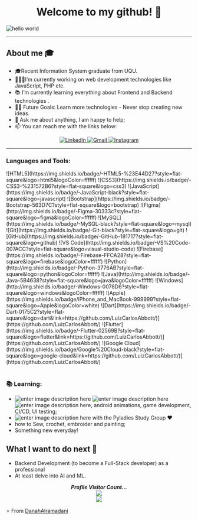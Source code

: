 
<h1 align="center" > Welcome to my github! 👋</h1>

![hello world](https://github.com/hayat-tamboli/hayat-tamboli/raw/master/hello-world.png)

<hr/>

## About me :mortar_board:

- 🎓Recent Information System graduate from UQU.
- 👩🏽‍💻I’m currently working on web development technologies like JavaScript, PHP etc.
- 📚 I’m currently learning everything about Frontend and Backend technologies .
- 💪🏼 Future Goals: Learn more technologies - Never stop creating new ideas.
- 💬 Ask me about anything, I am happy to help;
- 📫 You can reach me with the links below:

<div  align="center">

  <a href="https://www.linkedin.com/in/danah-alramadani-58b435295?utm_source=share&utm_campaign=share_via&utm_content=profile&utm_medium=ios_app
" target="_blue">
    <img src="https://img.shields.io/badge/LinkedIn-%230077B5.svg?&style=flat-square&logo=linkedin&logoColor=white&color=1974B2" alt="LinkedIn">
  </a>
  <a href="mailto:Danahalramadni@gmail.com" mailto="Danahalramadni@gmail.com" target="_blue">
    <img src="https://img.shields.io/badge/Gmail-%231877F2.svg?&style=flat-square&logo=gmail&logoColor=white&color=1974B2" alt="Gmail">
  </a>
  <a href="https://www.instagram.com/eng_danahis/profilecard/?igsh=dXRseHFpcWNkNHMx" target="_blue">
    <img src="https://img.shields.io/badge/Instagram-%23E4405F.svg?&style=flat-square&logo=instagram&logoColor=white&color=1974B2" alt="Instagram">
  </a>

</div>
<hr>

### Languages and Tools:
<div display="flex">
![HTML5](https://img.shields.io/badge/-HTML5-%23E44D27?style=flat-square&logo=html5&logoColor=ffffff)
![CSS3](https://img.shields.io/badge/-CSS3-%231572B6?style=flat-square&logo=css3)
![JavaScript](https://img.shields.io/badge/-JavaScript-black?style=flat-square&logo=javascript)
![Bootstrap](https://img.shields.io/badge/-Bootstrap-563D7C?style=flat-square&logo=bootstrap)
![Figma](http://img.shields.io/badge/-Figma-30333c?style=flat-square&logo=figma&logoColor=ffffff)
![MySQL](https://img.shields.io/badge/-MySQL-black?style=flat-square&logo=mysql)
![Git](https://img.shields.io/badge/-Git-black?style=flat-square&logo=git)
![GitHub](https://img.shields.io/badge/-GitHub-181717?style=flat-square&logo=github)
![VS Code](http://img.shields.io/badge/-VS%20Code-007ACC?style=flat-square&logo=visual-studio-code)
![Firebase](https://img.shields.io/badge/-Firebase-FFCA28?style=flat-square&logo=firebase&logoColor=ffffff)
![Python](http://img.shields.io/badge/-Python-3776AB?style=flat-square&logo=python&logoColor=ffffff)
![Java](http://img.shields.io/badge/-Java-5B4638?style=flat-square&logo=java&logoColor=ffffff)
![Windows](http://img.shields.io/badge/-Windows-0078D6?style=flat-square&logo=windows&logoColor=ffffff)
![Apple](https://img.shields.io/badge/iPhone_and_MacBook-999999?style=flat-square&logo=Apple&logoColor=white)
![Dart](https://img.shields.io/badge/-Dart-0175C2?style=flat-square&logo=dart&link=https://github.com/LuizCarlosAbbott/)](https://github.com/LuizCarlosAbbott/)
![Flutter](https://img.shields.io/badge/-Flutter-02569B?style=flat-square&logo=flutter&link=https://github.com/LuizCarlosAbbott/)](https://github.com/LuizCarlosAbbott/)
![Google Cloud](https://img.shields.io/badge/Google%20Cloud-black?style=flat-square&logo=google-cloud&link=https://github.com/LuizCarlosAbbott/)](https://github.com/LuizCarlosAbbott/)

</div>
<br/>

 ### :books: Learning:
 - ![enter image description here](https://img.shields.io/badge/-Flutter-5dcede?&logo=flutter) ![enter image description here](https://img.shields.io/badge/-Dart-0d91a3?&logo=dart) ![enter image description here](https://img.shields.io/badge/-Swift-964b09?&logo=swift), android animations, game development, CI/CD, UI testing;
 - ![enter image description here](https://img.shields.io/badge/-Python-780723?&logo=python) with the Pyladies Study Group :heart:
 - how to Sew, crochet, embroider and painting;
 - Something new everyday! 

## What I want to do next :thinking:
- Backend Development (to become a Full-Stack developer) as a professional
- At least delve into AI and ML.

<p align="center"> 
  <i><b>Profile Visitor Count...</b></i><br>
  <img src="https://raw.githubusercontent.com/saadeghi/saadeghi/master/dino.gif" /><br>
  <img src="https://profile-counter.glitch.me/lostgirljourney/count.svg" />
</p>

<!-- can't stop myself from editing🙆🏽‍♀️… -->

⭐️ From [DanahAlramadani](https://github.com/DanahAlramadani)



